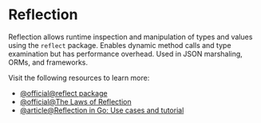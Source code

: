 # Reflection

Reflection allows runtime inspection and manipulation of types and values using the `reflect` package. Enables dynamic method calls and type examination but has performance overhead. Used in JSON marshaling, ORMs, and frameworks.

Visit the following resources to learn more:

- [@official@reflect package](https://pkg.go.dev/reflect)
- [@official@The Laws of Reflection](https://go.dev/blog/laws-of-reflection)
- [@article@Reflection in Go: Use cases and tutorial](https://blog.logrocket.com/reflection-go-use-cases-tutorial/)